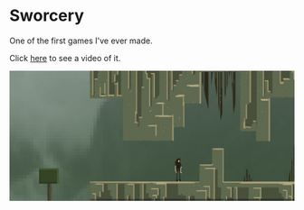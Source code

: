 # Sworcery

One of the first games I've ever made.

Click [here](https://vimeo.com/150029744) to see a video of it.

![alt text](./screenshot.jpeg "Screenshot")
